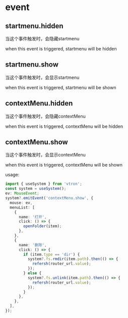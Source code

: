 # event

## startmenu.hidden

当这个事件触发时，会隐藏startmenu

when this event is triggered, startmenu will be hidden

## startmenu.show

当这个事件触发时，会显示startmenu

when this event is triggered, startmenu will be shown

## contextMenu.hidden

当这个事件触发时，会隐藏contextMenu

when this event is triggered, contextMenu will be hidden

## contextMenu.show

当这个事件触发时，会显示contextMenu

when this event is triggered, contextMenu will be shown

usage:

```typescript
import { useSystem } from 'vtron';
const system = useSystem();
ev: MouseEvent;
system?.emitEvent('contextMenu.show', {
  mouse: ev,
  menuList: [
    {
      name: '打开',
      click: () => {
        openFolder(item);
      },
    },
    {
      name: '删除',
      click: () => {
        if (item.type == 'dir') {
          system?.fs.rmdir(item.path).then(() => {
            refersh(router_url.value);
          });
        } else {
          system?.fs.unlink(item.path).then(() => {
            refersh(router_url.value);
          });
        }
      },
    },
  ],
});
```
